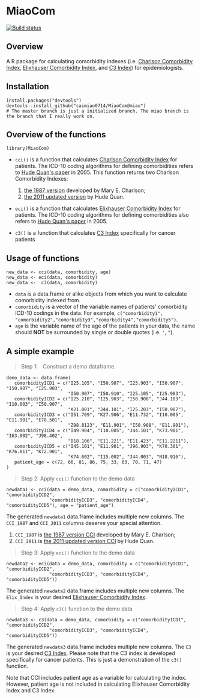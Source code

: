 # MiaoCom

[![Build status](https://ci.appveyor.com/api/projects/status/00t1917ftctbv0p7/branch/miao?svg=true)](https://ci.appveyor.com/project/caimiao0714/miaocom/branch/miao)

## Overview
A R package for calculating comorbidity indexes (i.e. [Charlson Comorbidity Index](https://en.wikipedia.org/wiki/Comorbidity#Charlson_index), [Elixhauser Comorbidity Index](https://en.wikipedia.org/wiki/Comorbidity#Elixhauser_comorbidity_measure), and [C3 Index](https://www.ncbi.nlm.nih.gov/pubmed/24582212)) for epidemiologists.


## Installation
    install.packages("devtools")
    devtools::install_github("caimiao0714/MiaoCom@miao") 
    # The master branch is just a initialized branch. The miao branch is the branch that I really work on.



## Overview of the functions
    library(MiaoCom)


*  `cci()` is a function that calculates [Charlson Comorbidity Index](https://en.wikipedia.org/wiki/Comorbidity#Charlson_index) for patients. The ICD-10 coding algorithms for defining comorbidities refers to [Hude Quan's paper](http://www.jstor.org/stable/3768193?seq=1#page_scan_tab_contents) in 2005. This function returns two Charlson Comorbidity Indexes:
    1. [the 1987 version](http://www.sciencedirect.com/science/article/pii/0021968187901718) developed by Mary E. Charlson; 
    2. [the 2011 updated version](https://academic.oup.com/aje/article/173/6/676/182985/Updating-and-Validating-the-Charlson-Comorbidity) by Hude Quan. 

* `eci()` is a function that calculates [Elixhauser Comorbidity Index](https://en.wikipedia.org/wiki/Comorbidity#Elixhauser_comorbidity_measure) for patients. The ICD-10 coding algorithms for defining comorbidities also refers to [Hude Quan's paper](http://www.jstor.org/stable/3768193?seq=1#page_scan_tab_contents) in 2005.
*  `c3()` is a function that calculates [C3 Index](https://www.ncbi.nlm.nih.gov/pubmed/24582212) specifically for cancer patients



## Usage of functions
    new_data <- cci(data, comorbidity, age)
    new_data <- eci(data, comorbidity)
    new_data <-  c3(data, comorbidity)
* `data` is a data.frame  or alike objects from which you want to calculate comorbidity indexed from.
* `comorbidity` is a vector of the variable names of patients' comorbidity ICD-10 codings in the data. For example, `c("comorbidity1", "comorbidity2","comorbidity3","comorbidity4","comorbidity5")`.
* `age` is the variable name of the age of the patients in your data, the name should **NOT** be surrounded by single or double quotes (i.e. `'`, `"`).



## A simple example
> Step 1:　Construct a demo dataframe.

    demo_data <- data.frame(
       comorbidityICD1 = c("I25.105", "I50.907", "I25.903", "I50.907", "I50.907", "I25.903",  
                           "I50.907", "I50.910", "I25.105", "I25.903"),
       comorbidityICD2 = c("I25.210", "I25.903", "I50.908", "J44.103", "I10.003", "I50.907", 
                           "K21.001", "J44.101", "I25.203", "I50.907"),
       comorbidityICD3 = c("I51.709", "K27.906", "E11.732", "I10.005", "E11.901", "E78.501", 
                           "Z98.8123", "E11.901", "I50.908", "E11.901"),
       comorbidityICD4 = c("I49.904", "I10.005", "J44.101", "K73.901", "I63.902", "J98.402", 
                           "B18.106", "E11.221", "E11.423", "E11.2211"),
       comorbidityICD5 = c("I45.101", "E11.901", "J96.903", "K70.301", "K76.811", "K72.901", 
                           "K74.602", "I15.002", "J44.003", "N18.916"),
       patient_age = c(72, 66, 81, 86, 75, 33, 63, 70, 71, 47)
    )


> Step 2: Apply `cci()` function to the demo data
    
    newdata1 <- cci(data = demo_data, comorbidity = c("comorbidityICD1", "comorbidityICD2", 
                    "comorbidityICD3", "comorbidityICD4", "comorbidityICD5"), age = "patient_age")

The generated `newdata1` data.frame includes multiple new columns. The `CCI_1987` and `CCI_2011` columns deserve your special attention.

1. `CCI_1987` is  [the 1987 version CCI](http://www.sciencedirect.com/science/article/pii/0021968187901718) developed by Mary E. Charlson;
2. `CCI_2011` is [the 2011 updated version CCI](https://academic.oup.com/aje/article/173/6/676/182985/Updating-and-Validating-the-Charlson-Comorbidity) by Hude Quan.


> Step 3: Apply `eci()` function to the demo data
    
    newdata2 <- eci(data = demo_data, comorbidity = c("comorbidityICD1", "comorbidityICD2", 
                    "comorbidityICD3", "comorbidityICD4", "comorbidityICD5"))
The generated `newdata2` data.frame includes multiple new columns. The `Elix_Index` is your desired [Elixhauser Comorbidity Index](https://en.wikipedia.org/wiki/Comorbidity#Elixhauser_comorbidity_measure).


> Step 4: Apply `c3()` function to the demo data
    
    newdata3 <- c3(data = demo_data, comorbidity = c("comorbidityICD1", "comorbidityICD2", 
                    "comorbidityICD3", "comorbidityICD4", "comorbidityICD5"))
The generated `newdata3` data.frame includes multiple new columns. The `C3` is your desired [C3 Index](https://www.ncbi.nlm.nih.gov/pubmed/24582212). Please note that the C3 index is developed specifically for cancer patients. This is just a demonstration of the `c3()` function.

Note that CCI includes patient age as a variable for calculating the index. However, patient age is not included in calculating Elixhauser Comorbidity Index and C3 Index. 
